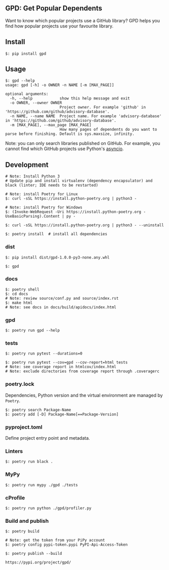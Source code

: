 ## GPD: Get Popular Dependents

Want to know which popular projects use a GitHub library? GPD helps you find how popular projects use your favourite library.  

## Install

```
$: pip install gpd
```

## Usage

```
$: gpd --help
usage: gpd [-h] -o OWNER -n NAME [-m [MAX_PAGE]]

optional arguments:
  -h, --help            show this help message and exit
  -o OWNER, --owner OWNER
                        Project owner. For example 'github' in 'https://github.com/github/advisory-database'.
  -n NAME, --name NAME  Project name. For example 'advisory-database' in 'https://github.com/github/advisory-database'.
  -m [MAX_PAGE], --max_page [MAX_PAGE]
                        How many pages of dependents do you want to parse before finishing. Default is sys.maxsize, infinity.
```

Note: you can only search libraries published on GitHub. For example, you cannot find which GitHub projects use Python's [asyncio](https://docs.python.org/3/library/asyncio.html).  

## Development

```
# Note: Install Python 3
# Update pip and install virtualenv (dependency encapsulator) and black (linter; IDE needs to be restarted)

# Note: install Poetry for Linux
$: curl -sSL https://install.python-poetry.org | python3 -

# Note: install Poetry for Windows
$: (Invoke-WebRequest -Uri https://install.python-poetry.org -UseBasicParsing).Content | py -

$: curl -sSL https://install.python-poetry.org | python3 - --uninstall
```

```
$: poetry install  # install all dependencies
```

### dist

```
$: pip install dist/gpd-1.0.0-py3-none.any.whl

$: gpd
```

### docs

```
$: poetry shell
$: cd docs
# Note: review source/conf.py and source/index.rst
$: make html
# Note: see docs in docs/build/apidocs/index.html
```

### gpd

```
$: poetry run gpd --help
```

### tests

```
$: poetry run pytest --durations=0
```

```
$: poetry run pytest --cov=gpd --cov-report=html tests
# Note: see coverage report in htmlcov/index.html
# Note: exclude directories from coverage report through .coveragerc
```

### poetry.lock

Dependencies, Python version and the virtual environment are managed by `Poetry`.

```
$: poetry search Package-Name
$: poetry add [-D] Package-Name[==Package-Version]
```

### pyproject.toml

Define project entry point and metadata.

### Linters

```
$: poetry run black .
```

### MyPy

```
$: poetry run mypy ./gpd ./tests
```

### cProfile

```
$: poetry run python ./gpd/profiler.py
```

### Build and publish

```
$: poetry build

# Note: get the token from your PiPy account
$: poetry config pypi-token.pypi PyPI-Api-Access-Token
```

```
$: poetry publish --build
```

```
https://pypi.org/project/gpd/
```
